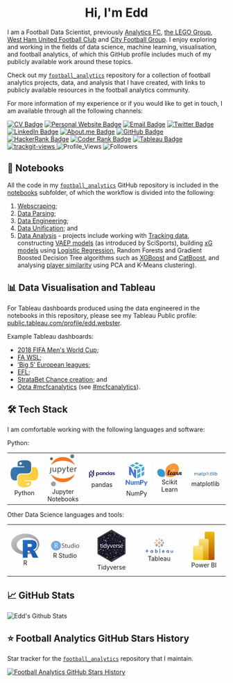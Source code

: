 <h1 align="center">Hi, I'm Edd</h2>
 
I am a Football Data Scientist, previously <a href="https://analyticsfc.co.uk/" target="_blank">Analytics FC</a>, <a href="https://www.lego.com/" target="_blank">the LEGO Group</a>, <a href="https://www.whufc.com/" target="_blank">West Ham United Football Club</a> and <a href="https://www.cityfootballgroup.com/" target="_blank">City Football Group</a>. I enjoy exploring and working in the fields of data science, machine learning, visualisation, and football analytics, of which this GitHub profile includes much of my publicly available work around these topics.

Check out my <a href="https://github.com/eddwebster/football_analytics" target="_blank">`football_analytics`</a> repository for a collection of football analytics projects, data, and analysis that I have created, with links to publicly available resources in the football analytics community. 

For more information of my experience or if you would like to get in touch, I am available through all the following channels:

[![CV Badge](https://img.shields.io/badge/My-CV-critical)](https://eddwebster.com/downloads/EddWebsterCV.pdf)
[![Personal Website Badge](https://img.shields.io/badge/eddwebster.com-019FD9?style=flat&logo=web&logoColor=white)](https://www.eddwebster.com/)
[![Email Badge](https://img.shields.io/badge/-Gmail-D14836?style=flat&logo=gmail&logoColor=white)](mailto:edd.j.webster@gmail.com)
[![Twitter Badge](https://img.shields.io/badge/Twitter-1DA1F2?style=flat&logo=twitter&logoColor=white)](https://twitter.com/eddwebster)
[![LinkedIn Badge](https://img.shields.io/badge/LinkedIn-0077B5?style=flat&logo=linkedin&logoColor=white)](https://www.linkedin.com/in/eddwebster)
[![About.me Badge](https://img.shields.io/badge/About.me-00A98F?style=flat&logo=about.me&logoColor=white)](https://about.me/eddwebster/)
[![GitHub Badge](https://img.shields.io/badge/GitHub-100000?style=flat&logo=github&logoColor=white)](https://github.com/eddwebster)
[![HackerRank Badge](https://img.shields.io/badge/HackerRank-00EA64?style=flat&logo=hackerrank&logoColor=white)](https://www.hackerrank.com/eddwebster)
[![Coder Rank Badge](http://img.shields.io/badge/-Coders%20Rank-67A4AC?style=flat&logo=CodersRank&logoColor=white)](https://profile.codersrank.io/user/eddwebster)
[![Tableau Badge](https://img.shields.io/badge/Tableau-E97627?style=flat&logo=tableau&logoColor=white)](https://public.tableau.com/profile/edd.webster)
<a href="https://trackgit.com">
<img src="https://us-central1-trackgit-analytics.cloudfunctions.net/token/ping/l3so6d63c46oaidjv3l3" alt="trackgit-views" />
</a>
![Profile_Views](https://gpvc.arturio.dev/eddwebster)
![Followers](https://img.shields.io/github/followers/eddwebster?label=Followers)


## :notebook_with_decorative_cover: Notebooks
All the code in my  <a href="https://github.com/eddwebster/football_analytics" target="_blank">`football_analytics`</a> GitHub repository is included in the [notebooks](https://github.com/eddwebster/football_analytics/tree/master/notebooks) subfolder, of which the workflow is divided into the following:
1.    [Webscraping](https://github.com/eddwebster/football_analytics/tree/master/notebooks/1_data_scraping);
2.    [Data Parsing](https://github.com/eddwebster/football_analytics/tree/master/notebooks/2_data_parsing);
3.    [Data Engineering](https://github.com/eddwebster/football_analytics/tree/master/notebooks/3_data_engineering);
4.    [Data Unification](https://github.com/eddwebster/football_analytics/tree/master/notebooks/4_data_unification); and
5.    [Data Analysis](https://github.com/eddwebster/football_analytics/tree/master/notebooks/5_data_analysis_and_projects) - projects include working with [Tracking data](https://github.com/eddwebster/football_analytics/tree/master/notebooks/5_data_analysis_and_projects/tracking_data), constructing [VAEP models](https://github.com/eddwebster/football_analytics/tree/master/notebooks/5_data_analysis_and_projects/vaep) (as introduced by SciSports), building [xG models](https://github.com/eddwebster/football_analytics/tree/master/notebooks/5_data_analysis_and_projects/xg_modeling) using [Logistic Regression](https://nbviewer.jupyter.org/github/eddwebster/football_analytics/blob/master/notebooks/5_data_analysis_and_projects/xg_modeling/shots_dataset/chance_quality_modelling/1%29%20Logistic%20Regression%20Expected%20Goals%20Model.ipynb), Random Forests and Gradient Boosted Decision Tree algorithms such as [XGBoost](https://nbviewer.jupyter.org/github/eddwebster/football_analytics/blob/master/notebooks/5_data_analysis_and_projects/xg_modeling/shots_dataset/chance_quality_modelling/2%29%20XGBoost%20Expected%20Goals%20Model.ipynb) and [CatBoost](https://nbviewer.jupyter.org/github/eddwebster/football_analytics/blob/master/notebooks/5_data_analysis_and_projects/xg_modeling/shots_dataset/chance_quality_modelling/3%29%20CatBoost%20Expected%20Goals%20Model.ipynb), and analysing [player similarity](https://github.com/eddwebster/football_analytics/tree/master/notebooks/5_data_analysis_and_projects/player_similarity_and_clustering) using PCA and K-Means clustering).
  
  
## :bar_chart: Data Visualisation and Tableau 
For Tableau dashboards produced using the data engineered in the notebooks in this repository, please see my Tableau Public profile: [public.tableau.com/profile/edd.webster](https://public.tableau.com/profile/edd.webster).

Example Tableau dashboards:
*    [2018 FIFA Men's World Cup](https://public.tableau.com/app/profile/edd.webster/viz/EddWebster-WorldCup2018AnalysisandDashboard/WC2018PlayerDashboard);
*    [FA WSL](https://public.tableau.com/app/profile/edd.webster/viz/EddWebsterFAWSLAnalysisandDashboard/WSLxGAnalysisDashboard);
*    [‘Big 5’ European leagues](https://public.tableau.com/app/profile/edd.webster/viz/EddWebsterBig5EuropeanLeagueAnalysisandDashboards/Big5WaffleChart);
*    [EFL](https://public.tableau.com/app/profile/edd.webster/viz/EddWebsterEFLAnalysisandDashboards/EFLFullBackRadarDashboard);
*    [StrataBet Chance creation](https://public.tableau.com/app/profile/edd.webster/viz/EddWebsterStrataBetChanceAnalysisandDashboards/StrataBetChanceShotMapDashboard); and
*    [Opta #mcfcanalytics](https://public.tableau.com/app/profile/edd.webster/viz/EddWebsterOptaMCFCAnalyticsPL1112AnalysisandDashboards/OptaPlayerDemographicsDashboard) (see [#mcfcanalytics](https://twitter.com/search?q=%23mcfcanalytics)).



## :hammer_and_wrench: Tech Stack
I am comfortable working with the following languages and software:

Python:<br>

<div align="center">
<table align="center">
    <tr>
        <td align="center" width="140" height="112.43">
            <img src="./icons/python.jpeg" width="65px"/>
            <br/> Python
        </td>
        <td align="center" width="140" height="112.43">
            <img src="./icons/jupyter.png" width="65px"/>
            <br/> Jupyter Notebooks
        </td>
        <td align="center" width="140" height="112.43">
            <img src="./icons/pandas.png" width="65px"/>
            <br/> pandas
        </td>
        <td align="center" width="140" height="112.43">
            <img src="./icons/numpy.png" width="65px"/>
            <br/> NumPy
        </td>
        <td align="center" width="140" height="112.43">
            <img src="./icons/scikitlearn.png" width="65px"/>
            <br/> Scikit Learn
        </td>
        <td align="center" width="140" height="112.43">
            <img src="./icons/matplotlib.png" width="65px"/>
            <br/> matplotlib
        </td>
    </tr>
</table>
</div>

Other Data Science languages and tools:<br>

<div align="center">
<table align="center">
    <tr>
        <td align="center" width="140" height="112.43">
            <img src="./icons/r.png" width="65px"/>
            <br/> R
        </td>
        <td align="center" width="140" height="112.43">
            <img src="./icons/rstudio.png" width="65px"/>
            <br/> R Studio
        </td>
        <td align="center" width="140" height="112.43">
            <img src="./icons/tidyverse.png" width="65px"/>
            <br/> Tidyverse
        </td>
        <td align="center" width="140" height="112.43">
            <img src="./icons/tableau.png" width="65px"/>
            <br/> Tableau
        </td>
        <td align="center" width="140" height="112.43">
            <img src="./icons/powerbi.png" width="65px"/>
            <br/> Power BI
        </td>
    </tr>
</table>
</div>


## :chart_with_upwards_trend: GitHub Stats
![Edd's Github Stats](https://github-readme-stats.vercel.app/api?username=eddwebster&show_icons=true&theme=vue-dark)


## :star: Football Analytics GitHub Stars History
Star tracker for the <a href="https://github.com/eddwebster/football_analytics" target="_blank">`football_analytics`</a> repository that I maintain.

[![Football Analytics GitHub Stars History](https://api.star-history.com/svg?repos=eddwebster/football_analytics&type=Date)](https://star-history.com/#eddwebster/football_analytics&Date)
